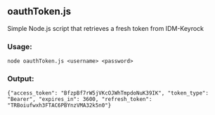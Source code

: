 
## oauthToken.js

Simple Node.js script that retrieves a fresh token from IDM-Keyrock

### Usage:

```
node oauthToken.js <username> <password>
```

### Output:

```
{"access_token": "BfzpBf7rW5jVKcOJWhTmpdoNuK39IK", "token_type": "Bearer", "expires_in": 3600, "refresh_token": "TRBoiufwxh3FTAC6PBYnzVMA32k5n0"}
```